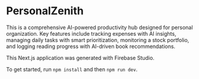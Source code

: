 # PersonalZenith

This is a comprehensive AI-powered productivity hub designed for personal organization. Key features include tracking expenses with AI insights, managing daily tasks with smart prioritization, monitoring a stock portfolio, and logging reading progress with AI-driven book recommendations.

This Next.js application was generated with Firebase Studio.

To get started, run `npm install` and then `npm run dev`.
